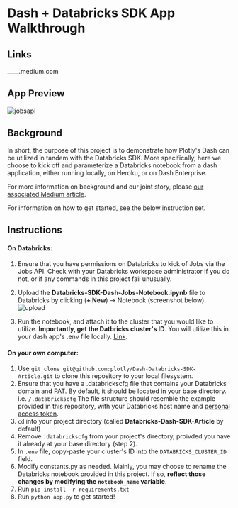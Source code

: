 # Dash + Databricks SDK App Walkthrough

## Links 

____.medium.com

## App Preview

![jobsapi](https://github.com/plotly/Dash-Databricks-SDK-Article/assets/49540501/86dba58a-87a2-4c15-9064-20f27a443cfb)


## Background
In short, the purpose of this project is to demonstrate how Plotly's Dash can be utilized in tandem with the Databricks SDK. More specifically, here we choose to kick off and parameterize a Databricks notebook from a dash application, either running locally, on Heroku, or on Dash Enterprise.

For more information on background and our joint story, please [our associated Medium article](medium.com).

For information on how to get started, see the below instruction set.

## Instructions

#### On Databricks:
1. Ensure that you have permissions on Databricks to kick of Jobs via the Jobs API. Check with your Databricks workspace administrator if you do not, or if any commands in this project fail unusually.
2. Upload the **Databricks-SDK-Dash-Jobs-Notebook.ipynb** file to Databricks by clicking (**+ New**) -> Notebook (screenshot below).
![upload](https://github.com/plotly/Dash-Databricks-SDK-Article/assets/49540501/d9dc034f-98a1-4623-97d5-c8d198c2e13c)

3. Run the notebook, and attach it to the cluster that you would like to utilize. **Importantly, get the Datbricks cluster's ID**. You will utilize this in your dash app's .env file locally. [Link]([url](https://community.databricks.com/t5/data-engineering/how-do-i-get-the-current-cluster-id/td-p/28403)).

#### On your own computer:
1. Use ```git clone git@github.com:plotly/Dash-Databricks-SDK-Article.git``` to clone this repository to your local filesystem.
2. Ensure that you have a .databrickscfg file that contains your Databricks domain and PAT. By default, it should be located in your base directory. i.e.
  ```/.databrickscfg```
   The file structure should resemble the example provided in this repository, with your Databricks host name and [personal access token]([url](https://docs.databricks.com/en/administration-guide/access-control/tokens.html)https://docs.databricks.com/en/administration-guide/access-control/tokens.html).
4. ```cd``` into your project directory (called **Databricks-Dash-SDK-Article** by default)
5. Remove ```.databrickscfg``` from your project's directory, proivded you have it already at your base directory (step 2).
6. In ```.env``` file, copy-paste your cluster's ID into the ```DATABRICKS_CLUSTER_ID``` field.
7. Modify constants.py as needed. Mainly, you may choose to rename the Databricks notebook provided in this project. If so, **reflect those changes by modifying the ```notebook_name``` variable**.
8. Run ```pip install -r requirements.txt```
9. Run ```python app.py``` to get started!




